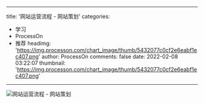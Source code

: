 
---
title: '网站运营流程 - 网站策划'
categories: 
 - 学习
 - ProcessOn
 - 推荐
headimg: 'https://img.processon.com/chart_image/thumb/5432077c0cf2e6eabf1ec407.png'
author: ProcessOn
comments: false
date: 2022-02-08 03:22:07
thumbnail: 'https://img.processon.com/chart_image/thumb/5432077c0cf2e6eabf1ec407.png'
---

<div>   
<img class="thumb" alt="网站运营流程 - 网站策划" src="https://img.processon.com/chart_image/thumb/5432077c0cf2e6eabf1ec407.png" referrerpolicy="no-referrer">
<p></p>  
</div>
            